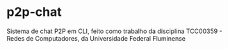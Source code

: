 # p2p-chat
Sistema de chat P2P em CLI, feito como trabalho da disciplina TCC00359 - Redes de Computadores, da Universidade Federal Fluminense
